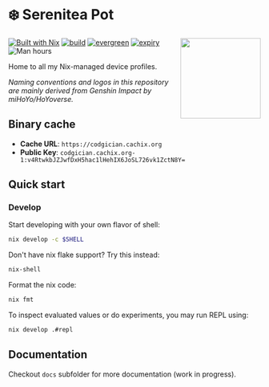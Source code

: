 # ❄️ Serenitea Pot

<img align="right" height="160" width="160" src="https://github.com/codgician/serenitea-pot/assets/15964984/17d0e39c-9bee-4dd1-9aed-bb8d21f23daf">

[![Built with Nix](https://img.shields.io/static/v1?logo=nixos&logoColor=white&label=&message=Built%20with%20Nix&color=41439a)](https://builtwithnix.org)
[![build](https://github.com/codgician/serenitea-pot/actions/workflows/build.yml/badge.svg)](https://github.com/codgician/serenitea-pot/actions/workflows/build.yml)
[![evergreen](https://github.com/codgician/serenitea-pot/actions/workflows/evergreen.yml/badge.svg)](https://github.com/codgician/serenitea-pot/actions/workflows/evergreen.yml)
[![expiry](https://github.com/codgician/serenitea-pot/actions/workflows/expiry.yml/badge.svg)](https://github.com/codgician/serenitea-pot/actions/workflows/expiry.yml)
![Man hours](https://manhours.aiursoft.cn/r/github.com/codgician/serenitea-pot.svg)

Home to all my Nix-managed device profiles.

*Naming conventions and logos in this repository are mainly derived from Genshin Impact by miHoYo/HoYoverse.*

## Binary cache

- **Cache URL**: `https://codgician.cachix.org`
- **Public Key**: `codgician.cachix.org-1:v4RtwkbJZJwfDxH5hac1lHehIX6JoSL726vk1ZctN8Y=`

## Quick start

### Develop

Start developing with your own flavor of shell:

```bash
nix develop -c $SHELL
```

Don't have nix flake support? Try this instead:

```bash
nix-shell
```

Format the nix code:

```bash
nix fmt
```

To inspect evaluated values or do experiments, you may run REPL using:

```bash
nix develop .#repl
```

## Documentation

Checkout `docs` subfolder for more documentation (work in progress).
